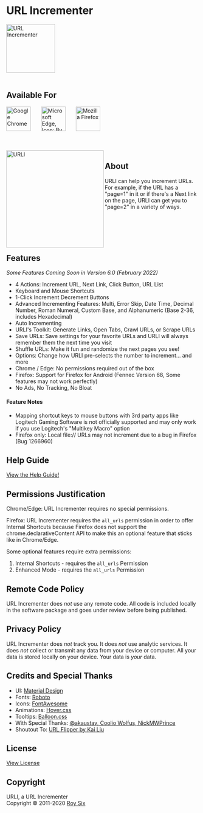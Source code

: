# URL Incrementer
<img src="https://raw.githubusercontent.com/sixcious/url-incrementer/main/assets/icon.png?sanitize=true" width="128" height="128" alt="URL Incrementer" title="URL Incrementer">
<br><br>

## Available For
<a href="https://chrome.google.com/webstore/detail/url-incrementer/hjgllnccfndbjbedlecgdedlikohgbko" title="Download for Google Chrome"><img src="https://raw.githubusercontent.com/sixcious/url-incrementer/main/assets/chrome.svg?sanitize=true" height="64" alt="Google Chrome"></a>
&nbsp;&nbsp;&nbsp;&nbsp;&nbsp;
<a href="https://microsoftedge.microsoft.com/addons/detail/url-incrementer/hnndkchemmjdlodgpcnojbmadckbieek" title="Download for Microsoft Edge"><img src="https://raw.githubusercontent.com/sixcious/url-incrementer/main/assets/edge.png" height="64" alt="Microsoft Edge, Icon: By Source, Fair use, https://en.wikipedia.org/w/index.php?curid=62848768"></a>
&nbsp;&nbsp;&nbsp;&nbsp;&nbsp;
<a href="https://addons.mozilla.org/firefox/addon/url-incrementer/" title="Download for Mozilla Firefox"><img src="https://raw.githubusercontent.com/sixcious/url-incrementer/main/assets/firefox.svg?sanitize=true" height="64" alt="Mozilla Firefox"></a>

<br><br>
<img src="https://raw.githubusercontent.com/sixcious/url-incrementer/main/assets/urli.svg?sanitize=true" width="256" height="256" align="left" title="URLI">

## About
URLI can help you increment URLs. For example, if the URL has a "page=1" in it or if there's a Next link on the page, URLI can get you to "page=2" in a variety of ways.
<br><br><br><br><br><br>

## Features
<em>Some Features Coming Soon in Version 6.0 (February 2022)</em>

- 4 Actions: Increment URL, Next Link, Click Button, URL List
- Keyboard and Mouse Shortcuts
- 1-Click Increment Decrement Buttons
- Advanced Incrementing Features: Multi, Error Skip, Date Time, Decimal Number, Roman Numeral, Custom Base, and Alphanumeric (Base 2-36, includes Hexadecimal)
- Auto Incrementing
- URLI's Toolkit: Generate Links, Open Tabs, Crawl URLs, or Scrape URLs
- Save URLs: Save settings for your favorite URLs and URLI will always remember them the next time you visit
- Shuffle URLs: Make it fun and randomize the next pages you see!
- Options: Change how URLI pre-selects the number to increment... and more
- Chrome / Edge: No permissions required out of the box
- Firefox: Support for Firefox for Android (Fennec Version 68, Some features may not work perfectly)
- No Ads, No Tracking, No Bloat

#### Feature Notes
- Mapping shortcut keys to mouse buttons with 3rd party apps like Logitech Gaming Software is not officially supported and may only work if you use Logitech's "Multikey Macro" option
- Firefox only: Local file:// URLs may not increment due to a bug in Firefox (Bug 1266960)

## Help Guide
[View the Help Guide!](https://github.com/sixcious/url-incrementer/wiki/Help)

## Permissions Justification
Chrome/Edge: URL Incrementer requires no special permissions.

Firefox: URL Incrementer requires the `all_urls` permission in order to offer Internal Shortcuts because Firefox does not support the chrome.declarativeContent API to make this an optional feature that sticks like in Chrome/Edge.

Some optional features require extra permissions:
1. Internal Shortcuts - requires the `all_urls` Permission
2. Enhanced Mode - requires the `all_urls` Permission

## Remote Code Policy
URL Incrementer does *not* use any remote code. All code is included locally in the software package and goes under review before being published.

## Privacy Policy
URL Incrementer does *not* track you. It does *not* use analytic services. It does *not* collect or transmit any data from your device or computer. All your data is stored locally on your device. Your data is *your* data.

## Credits and Special Thanks
<ul>
  <li>UI: <a href="https://material.io/">Material Design</a></li>
  <li>Fonts: <a href="https://fonts.google.com/specimen/Roboto" target="_blank">Roboto</a></li>
  <li>Icons: <a href="https://fontawesome.com/">FontAwesome</a></li>
  <li>Animations: <a href="https://ianlunn.github.io/Hover/">Hover.css</a></li>
  <li>Tooltips: <a href="https://kazzkiq.github.io/balloon.css/">Balloon.css</a></li>
  <li>With Special Thanks: <a href="#">@akaustav, Coolio Wolfus, NickMWPrince</a></li>
  <li>Shoutout To: <a href="#">URL Flipper by Kai Liu</a></li>
</ul>

## License
<a href="https://github.com/sixcious/url-incrementer/blob/main/LICENSE">View License</a>

## Copyright
URLI, a URL Incrementer  
Copyright &copy; 2011-2020 <a href="https://github.com/sixcious" target="_blank">Roy Six</a>
